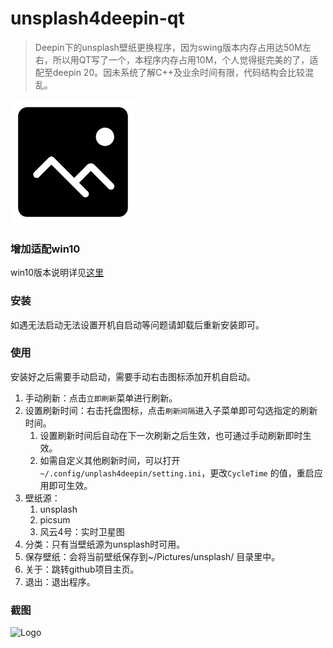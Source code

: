 # unsplash4deepin-qt
>  Deepin下的unsplash壁纸更换程序，因为swing版本内存占用达50M左右，所以用QT写了一个，本程序内存占用10M，个人觉得挺完美的了，适配至deepin 20。因未系统了解C++及业余时间有限，代码结构会比较混乱。


![Logo](https://github.com/shansb/unsplash4Deepin/blob/master/unsplash4Deepin/src/resource/Taskbar.png?raw=true)

### 增加适配win10

win10版本说明详见[这里](https://github.com/shansb/unsplash4deepin-qt/blob/master/README-WIN10.md)

### 安装

如遇无法启动无法设置开机自启动等问题请卸载后重新安装即可。

### 使用

安装好之后需要手动启动，需要手动右击图标添加开机自启动。

1. 手动刷新：点击`立即刷新`菜单进行刷新。
2. 设置刷新时间：右击托盘图标，点击`刷新间隔`进入子菜单即可勾选指定的刷新时间。
   1. 设置刷新时间后自动在下一次刷新之后生效，也可通过手动刷新即时生效。
   2. 如需自定义其他刷新时间，可以打开`~/.config/unplash4deepin/setting.ini`，更改`CycleTime` 的值，重启应用即可生效。
3. 壁纸源：
   1. unsplash
   2. picsum
   3. 风云4号：实时卫星图
4. 分类：只有当壁纸源为unsplash时可用。
5. 保存壁纸：会将当前壁纸保存到~/Pictures/unsplash/ 目录里中。
6. 关于：跳转github项目主页。
7. 退出：退出程序。

### 截图

![Logo](https://github.com/shansb/unsplash4deepin-qt/blob/master/screenshot.png?raw=true)
